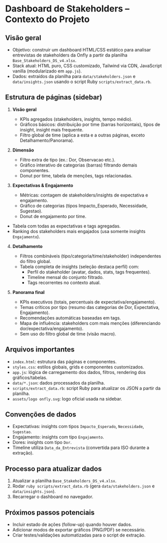 # Dashboard de Stakeholders – Contexto do Projeto

## Visão geral
- Objetivo: construir um dashboard HTML/CSS estático para analisar entrevistas de stakeholders da Onfly a partir da planilha `Base_Stakeholders_DS_v4.xlsx`.
- Stack atual: HTML puro, CSS customizado, Tailwind via CDN, JavaScript vanilla (modularizado em `app.js`).
- Dados: extraídos da planilha para `data/stakeholders.json` e `data/insights.json` usando o script Ruby `scripts/extract_data.rb`.

## Estrutura de páginas (sidebar)
1. **Visão geral**
   - KPIs agregados (stakeholders, insights, tempo médio).
   - Gráficos básicos: distribuição por time (barras horizontais), tipos de insight, insight mais frequente.
   - Filtro global de time (aplica a esta e a outras páginas, exceto Detalhamento/Panorama).

2. **Dimensão**
   - Filtro extra de tipo (ex.: Dor, Observacao etc.).
   - Gráfico interativo de categorias (barras) filtrando demais componentes.
   - Donut por time, tabela de menções, tags relacionadas.

3. **Expectativas & Engajamento**
   - Métricas: contagem de stakeholders/insights de expectativa e engajamento.
   - Gráfico de categorias (tipos Impacto_Esperado, Necessidade, Sugestao).
   - Donut de engajamento por time.
  - Tabela com todas as expectativas e tags agregadas.
   - Ranking dos stakeholders mais engajados (usa somente insights `Engajamento`).

4. **Detalhamento**
   - Filtros combináveis (tipo/categoria/time/stakeholder) independentes do filtro global.
   - Tabela completa de insights (seleção destaca perfil) com:
     - Perfil do stakeholder (avatar, dados, stats, tags frequentes).
     - Timeline mensal do conjunto filtrado.
     - Tags recorrentes no contexto atual.

5. **Panorama final**
   - KPIs executivos (totais, percentuais de expectativa/engajamento).
   - Temas críticos por tipo (resumo das categorias de Dor, Expectativa, Engajamento).
   - Recomendações automáticas baseadas em tags.
   - Mapa de influência: stakeholders com mais menções (diferenciando dor/expectativa/engajamento).
   - Sem uso do filtro global de time (visão macro).

## Arquivos importantes
- `index.html`: estrutura das páginas e componentes.
- `styles.css`: estilos globais, grids e componentes customizados.
- `app.js`: lógica de carregamento dos dados, filtros, rendering dos gráficos/tabelas.
- `data/*.json`: dados processados da planilha.
- `scripts/extract_data.rb`: script Ruby para atualizar os JSON a partir da planilha.
- `assets/logo onfly.svg`: logo oficial usada na sidebar.

## Convenções de dados
- Expectativas: insights com tipos `Impacto_Esperado`, `Necessidade`, `Sugestao`.
- Engajamento: insights com tipo `Engajamento`.
- Dores: insights com tipo `Dor`.
- Timeline utiliza `Data_da_Entrevista` (convertida para ISO durante a extração).

## Processo para atualizar dados
1. Atualizar a planilha `Base_Stakeholders_DS_v4.xlsx`.
2. Rodar `ruby scripts/extract_data.rb` (gera `data/stakeholders.json` e `data/insights.json`).
3. Recarregar o dashboard no navegador.

## Próximos passos potenciais
- Incluir estado de ações (follow-up) quando houver dados.
- Adicionar modos de exportar gráficos (PNG/PDF) se necessário.
- Criar testes/validações automatizadas para o script de extração.
